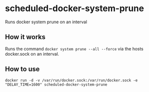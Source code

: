 # scheduled-docker-system-prune

Runs docker system prune on an interval

## How it works
Runs the command `docker system prune --all --force` via the hosts docker.sock on an interval.

## How to use

`docker run -d -v /var/run/docker.sock:/var/run/docker.sock -e "DELAY_TIME=1600" scheduled-docker-system-prune`